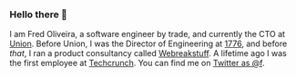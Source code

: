 ### Hello there 👋

I am Fred Oliveira, a software engineer by trade, and currently the CTO at [Union](https://union.vc). Before Union, I was the Director of Engineering at [1776](https://1776.vc), and before _that_, I ran a product consultancy called [Webreakstuff](https://webreakstuff.com). A lifetime ago I was the first employee at [Techcrunch](https://techcrunch.com). You can find me on [Twitter as @f](https://twitter.com/f).

<!--
- ⌨️ **Programming languages**: Ruby, Javascript, Swift, Obj-C. Some Rust, Go and Elixir. A bunch of C a lifetime ago.
- 🎹 **Music**: I used to produce music and helped run [a record label](https://discotexas.com), and a [netlabel](https://enoughrecords.org) before that.
- 👾 **Games**: I am a gamer, and have always toyed with the idea of working on a game too.
-->

